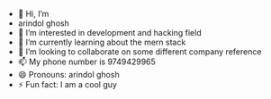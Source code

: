 - 👋 Hi, I’m
- arindol ghosh 
- 👀 I’m interested in development and hacking field 
- 🌱 I’m currently learning about the mern stack
- 💞️ I’m looking to collaborate on some different company reference 
- 📫 My phone number is 9749429965
- 😄 Pronouns: arindol ghosh
- ⚡ Fun fact: I am a cool guy

<!---
arindolghosh44/arindolghosh44 is a ✨ special ✨ repository because its `README.md` (this file) appears on your GitHub profile.
You can click the Preview link to take a look at your changes.
--->
